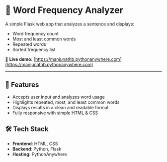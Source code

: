 # 🧠 Word Frequency Analyzer

A simple Flask web app that analyzes a sentence and displays:

- Word frequency count
- Most and least common words
- Repeated words
- Sorted frequency list

🔗 **Live demo:** [https://manjunathb.pythonanywhere.com](https://manjunathb.pythonanywhere.com)

---

## 🚀 Features

- Accepts user input and analyzes word usage
- Highlights repeated, most, and least common words
- Displays results in a clean and readable format
- Fully responsive with simple HTML & CSS



## 🛠️ Tech Stack

- **Frontend**: HTML, CSS
- **Backend**: Python, Flask
- **Hosting**: PythonAnywhere





